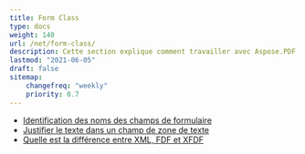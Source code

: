 ```yaml
---
title: Form Class
type: docs
weight: 140
url: /net/form-class/
description: Cette section explique comment travailler avec Aspose.PDF Facades en utilisant Form Class.
lastmod: "2021-06-05"
draft: false
sitemap:
    changefreq: "weekly"
    priority: 0.7
---
```


- [Identification des noms des champs de formulaire](/pdf/net/identifying-form-fields-names/)
- [Justifier le texte dans un champ de zone de texte](/pdf/net/justify-text-in-a-textbox-field/)
- [Quelle est la différence entre XML, FDF et XFDF](/pdf/net/whats-the-difference-between-xml-fdf-and-xfdf/)
